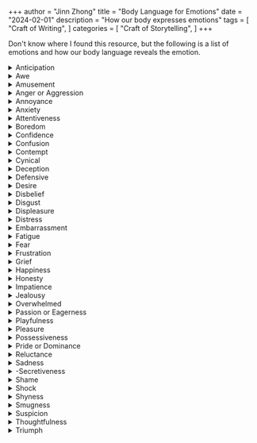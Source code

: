 +++
author = "Jinn Zhong"
title = "Body Language for Emotions"
date = "2024-02-01"
description = "How our body expresses emotions"
tags = [
    "Craft of Writing",
]
categories = [
    "Craft of Storytelling",
]
+++

Don't know where I found this resource, but the following is a list of emotions and how our body language reveals the emotion.

<details>
<summary>Anticipation</summary>

- rub hands together
- lick lips
- unable to sit still
- grin
</details>

<details>
<summary> Awe </summary>

- slack-jawed
- unable to move
- fixed gaze
</details>

<details>
<summary> Amusement </summary>

- throw head back
- slap thighs
- clap hands
- shake with laughter
</details>

<details>
<summary>Anger or Aggression</summary>

- shake fist
- point finger
- stab finger
- slam fist on a table
- flushed face
- throbbing veins in neck
- jutting chin
- clench fist
- clench jaw
- lower eyebrows
- squint eyes
- bare teeth
- a wide stance
- tight-lipped smile
</details>

<details>
<summary> Annoyance </summary>

- press lips together
- narrow eyes
- roll eyes
- exasperated sighs
</details>

<details>
<summary> Anxiety</summary>

- fidget
- twist a ring
- chew on a pencil
- bite lip
- swallow constantly
- quickened breathing
- hold breath
- darting eyes
- sweat
- clammy palms
- high-pitched laughter
- hunched posture
- pace
- stutter
- play with hair
</details>

<details>
<summary> Attentiveness</summary>

- furrowed brow
- lean forward
- sit up
- take notes
- mimic body language
</details>

<details>
<summary> Boredom</summary>

- yawn
- avoid eye contact
- tap feet
- twirl a pen
- doodle
- fidget
- slouch
- drum fingers
</details>

<details>
<summary> Confidence</summary>

- clasp arms behind body
- lift head
- push chest out
- stand tall
- make firm and precise movements
</details>

<details>
<summary> Confusion</summary>

- tilt head
- narrow eyes
- furrowed brow
- shrug
</details>

<details>
<summary> Contempt</summary>

- lift chin
- purse lips
- sneer
- stretch or turn away
- dismissive hand-waving
</details>

<details>
<summary> Cynical</summary>

- twist lips
- half-smile
- shake head
- press lips with a slight frown
- roll eyes
</details>

<details>
<summary>Deception</summary>

- one sided shoulder shrug
- look down
- scratch nose, ear or neck
- feet kick out or shuffle involuntarily
- sudden change in demeanor
- hesitation in speech
- shifty eye contact
- long blinks
- shrug
- unwarranted smiles or laughter
- shake head 'no' while saying 'yes'
- lick lips
- cover or touch mouth
</details>

<details>
<summary>Defensive</summary>

- cross arms or legs
- arms out with palms foward
- hands up
- place anything in front of body
- hands in pocket
</details>

<details>
<summary>Desire</summary>

- wink
- look up through the lashes
- glance over the shoulder
- make eye contact
- touch hair or clothing
- straighten spine
- strike a 'cowboy' pose with thumbs in belt
- dilated pupils
- arch
- stretch
- cross and uncross legs
</details>

<details>
<summary>Disbelief</summary>

- wide-eyed (shock)
- narrow-eyed (skeptical)
- twist mouth
- crinkle nose
- crease brow
</details>

<details>
<summary> Disgust</summary>

- crinkle nose
- curled lip
- flinch
- turn away
- cover nose
- gag
- squint eyes shut
- protect body by turning shoulder (cold shoulder)
</details>

<details>
<summary>Displeasure</summary>

- fake smile
- pout
- frown
- cross arms
</details>

<details>
<summary>Distress </summary>

- stroke or rub nape of neck
- wide eyes
- shallow rapid breathing
- beat walls
- huddle in a corner
- clasp hands over head
- rock
- wring hands
- run hands through hair
- adjust cuffs
- hold hands in front of crotch
</details>

<details>
<summary>Embarrassment </summary>

- blush
- stammer
- cover face with hands
- bow head
- trouble maintaining eye contact
- look down and away
- blink back tears
</details>

<details>
<summary>Fatigue</summary>

- rub eyes
- stare into space
- yawn and/or stretch
- nod off and jerk awake
- grit teeth
- close eyes
- move slowly
- slouch
</details>

<details>
<summary>Fear</summary>

- hunch shoulders
- shrink back
- mouth open
- widen eyes
- shake
- tremble
- freeze
- rock from side to side
- wrap hands around self
- shaking hands
</details>

<details>
<summary>Frustration</summary>

- shake head
- massage temples
- clasp wrist in opposite hand or behind back
- aggressively run hands through hair
- show white knuckles
</details>

<details>
<summary>Grief</summary>

- curl into fetal position
- face contorts
- slump
- cover face or head with hands or arms or pillow
- stare
- shake with sobs
- tremble
- turn away
- difficulty swallowing
</details>

<details>
<summary>Happiness</summary>

- smile
- laugh
- hum a tune
- crinkle eyes and nose
- swing arms
- spin loosely
- dance
- jump
- hug
- giggle
</details>

<details>
<summary>Honesty</summary>

- maintain eye contact
- smile with eyes and mouth
- look up
- palms up
- open arms
</details>

<details>
<summary>Impatience</summary>

- nod quickly
- tap fingers
- sigh
- check the clock
- tap feet
- increase pitch in voice
- look away
</details>

<details>
<summary>Jealousy</summary>

- tight lips
- sour expression
- narrow eyes
- crossed arms
</details>

<details>
<summary>Overwhelmed</summary>

- palms to forehead
- splayed fingers cover eyes with one hand
- eyes wide and staring into space
- hands grip onto something
</details>

<details>
<summary>Passion or Eagerness</summary>

- lean forward
- nod
- wide eyes
- steady eye contact or raised eyebrows
- hand on heart
- double-handed handshake
- feet pointed inwards
</details>

<details>
<summary>Playfulness</summary>

- wink
- waggle eyebrows
- nudge
- smile
- tickle
</details>

<details>
<summary>Pleasure</summary>

- tilt head back
- part lips slightly
- eyes wide or closed
- languorous movements
- stretch
- arch back or neck
- flush
- quick breath or pulse
</details>

<details>
<summary>Possessiveness</summary>

- handshake with arm clasp
- place hands on or around someone's shoulders, neck, waist
- place hands on wall near them
- stand in personal space with body positioned towards person
- run a knuckle down someone's cheek
- stare others down if they get too close
</details>

<details>
<summary>Pride or Dominance</summary>

- chin up, chest out
- shoulders back
- hard handshake
- lean back with hands behind head and feet up
- unblinking focused eye contact
- hands on hips
- straddle chair
</details>

<details>
<summary>Reluctance</summary>

- cross arms
- make fists
- drag feet
- pinch nose
- put hands over ears
</details>

<details>
<summary>Sadness</summary>

- droopy body
- bowed
- wrap hands around self
- hesitating movements
- bottom lip jutting out
- lip quivers
- cry
- sob
- shake
- drag feet
</details>

<details>
<summary>-Secretiveness</summary>

- tight-lipped smile
- hands in pockets
- looked away
- cover face
- look down
</details>

<details>
<summary>Shame</summary>

- slump shoulders
- look down and away
- bury face in hands
- bow head
- straight mouth
</details>

<details>
<summary>Shock</summary>

- hands over mouth
- mouth open
- gasp
- freeze and stare with wide eyes and raised eyebrows
- smack palm against forehead
- step back
</details>

<details>
<summary>Shyness</summary>

- blush
- avoid eye contact
- keep distance from others
- back away if others came too close
- fold arms
- bend head
- hug walls
</details>

<details>
<summary>Smugness</summary>

- slight close-lipped smile
- one raised eyebrow
- slightly tucked chin
- enigmatic smile
- raise eyebrow
- steeple fingers
</details>

<details>
<summary>Suspicion</summary>

- narrow eyes
- glance sideways
- raise eyebrow
- rub eyes
- shake head
- blow out cheeks
- frown
- tighten lips
</details>

<details>
<summary>Thoughtfulness</summary>

- steeple fingers
- pinch nose
- close eyes
- tug ear
- stroke a real or imaginary beard
- furrow brow
- narrow eyes
- tilt head and press lips together
- rest chin on hand
- lean back and look up
</details>

<details>
<summary>Triumph</summary>

- clench hands above head
- tilt head back and yell, throw head back?
- pump fist in air
- jump, roar, whoop
</details>


